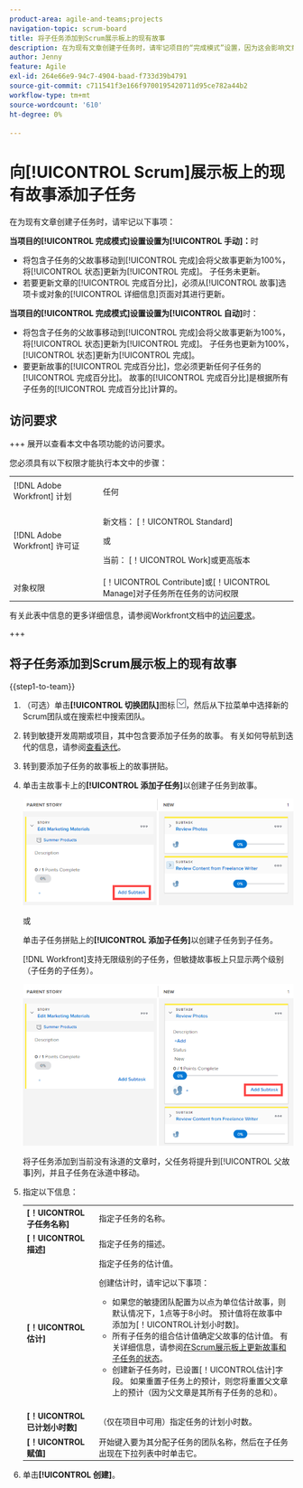 ```yaml
---
product-area: agile-and-teams;projects
navigation-topic: scrum-board
title: 将子任务添加到Scrum展示板上的现有故事
description: 在为现有文章创建子任务时，请牢记项目的“完成模式”设置，因为这会影响文章的更新方式。
author: Jenny
feature: Agile
exl-id: 264e66e9-94c7-4904-baad-f733d39b4791
source-git-commit: c711541f3e166f9700195420711d95ce782a44b2
workflow-type: tm+mt
source-wordcount: '610'
ht-degree: 0%

---
```


# 向[!UICONTROL Scrum]展示板上的现有故事添加子任务

在为现有文章创建子任务时，请牢记以下事项：

**当项目的[!UICONTROL 完成模式]设置设置为[!UICONTROL 手动]：**&#x200B;时

* 将包含子任务的父故事移动到[!UICONTROL 完成]会将父故事更新为100%，将[!UICONTROL 状态]更新为[!UICONTROL 完成]。 子任务未更新。
* 若要更新文章的[!UICONTROL 完成百分比]，必须从[!UICONTROL 故事]选项卡或对象的[!UICONTROL 详细信息]页面对其进行更新。

**当项目的[!UICONTROL 完成模式]设置设置为[!UICONTROL 自动]**&#x200B;时：

* 将包含子任务的父故事移动到[!UICONTROL 完成]会将父故事更新为100%，将[!UICONTROL 状态]更新为[!UICONTROL 完成]。 子任务也更新为100%，[!UICONTROL 状态]更新为[!UICONTROL 完成]。
* 要更新故事的[!UICONTROL 完成百分比]，您必须更新任何子任务的[!UICONTROL 完成百分比]。 故事的[!UICONTROL 完成百分比]是根据所有子任务的[!UICONTROL 完成百分比]计算的。

## 访问要求

+++ 展开以查看本文中各项功能的访问要求。

您必须具有以下权限才能执行本文中的步骤：

<table style="table-layout:auto"> 
 <tbody> 
  <tr> 
   <td role="rowheader">[!DNL Adobe Workfront] 计划</td> 
   <td> <p>任何</p> </td> 
  </tr> 
  <tr> 
   <td role="rowheader">[!DNL Adobe Workfront] 许可证</td> 
   <td> <p>新文档： [！UICONTROL Standard]</p> 
   或
   <p>当前： [！UICONTROL Work]或更高版本</p> </td> 
  </tr>
   <tr> 
   <td role="rowheader">对象权限</td> 
   <td>[！UICONTROL Contribute]或[！UICONTROL Manage]对子任务所在任务的访问权限 </td> 
  </tr>
 </tbody> 
</table>

有关此表中信息的更多详细信息，请参阅Workfront文档中的[访问要求](/help/quicksilver/administration-and-setup/add-users/access-levels-and-object-permissions/access-level-requirements-in-documentation.md)。

+++

## 将子任务添加到Scrum展示板上的现有故事

{{step1-to-team}}

1. （可选）单击&#x200B;**[!UICONTROL 切换团队]**&#x200B;图标![切换团队图标](assets/switch-team-icon.png)，然后从下拉菜单中选择新的Scrum团队或在搜索栏中搜索团队。

1. 转到敏捷开发周期或项目，其中包含要添加子任务的故事。 有关如何导航到迭代的信息，请参阅[查看迭代](../../../agile/use-scrum-in-an-agile-team/iterations/view-iteration.md)。
1. 转到要添加子任务的故事板上的故事拼贴。
1. 单击主故事卡上的&#x200B;**[!UICONTROL 添加子任务]**&#x200B;以创建子任务到故事。

   ![添加子任务](assets/agile-story-addsubtask-NWE.png)

   或

   单击子任务拼贴上的&#x200B;**[!UICONTROL 添加子任务]**&#x200B;以创建子任务到子任务。

   [!DNL Workfront]支持无限级别的子任务，但敏捷故事板上只显示两个级别（子任务的子任务）。

   ![添加子任务](assets/agile-story-addsubtask2-NWE.png)

   将子任务添加到当前没有泳道的文章时，父任务将提升到[!UICONTROL 父故事]列，并且子任务在泳道中移动。

1. 指定以下信息：

   <table style="table-layout:auto">
    <col>
    <col>
    <tbody>
     <tr>
      <td role="rowheader"><strong>[！UICONTROL子任务名称]</strong></td>
      <td> 指定子任务的名称。</td>
     </tr>
     <tr>
      <td role="rowheader"><strong>[！UICONTROL描述]</strong></td>
      <td>指定子任务的描述。</td>
     </tr>
     <tr>
      <td role="rowheader"><strong>[！UICONTROL估计]</strong></td>
      <td>指定子任务的估计值。<br><p>创建估计时，请牢记以下事项：</p>
       <ul>
        <li>如果您的敏捷团队配置为以点为单位估计故事，则默认情况下，1点等于8小时。 预计值将在故事中添加为[！UICONTROL计划小时数]。</li>
        <li>所有子任务的组合估计值确定父故事的估计值。 有关详细信息，请参阅<a href="../../../agile/use-scrum-in-an-agile-team/scrum-board/update-status-of-stories-and-subtasks.md" class="MCXref xref">在Scrum展示板上更新故事和子任务的状态</a>。</li>
        <li>创建新子任务时，已设置[！UICONTROL估计]字段。 如果重置子任务上的预计，则您将重置父文章上的预计（因为父文章是其所有子任务的总和）。</li>
       </ul><br></td>
     </tr>
     <tr>
      <td role="rowheader"><strong>[！UICONTROL已计划小时数]</strong></td>
      <td> （仅在项目中可用）指定任务的计划小时数。</td>
     </tr>
     <tr>
      <td role="rowheader"><strong>[！UICONTROL赋值]</strong></td>
      <td>开始键入要为其分配子任务的团队名称，然后在子任务出现在下拉列表中时单击它。</td>
     </tr>
    </tbody>
   </table>

1. 单击&#x200B;**[!UICONTROL 创建]**。
